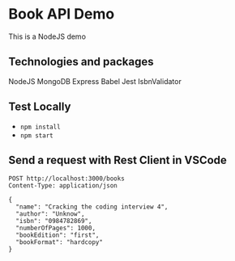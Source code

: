 # Book API Demo
This is a NodeJS demo 

## Technologies and packages
NodeJS
MongoDB
Express
Babel
Jest
IsbnValidator

## Test Locally
- `npm install`
- `npm start`

## Send a request with Rest Client in VSCode
```
POST http://localhost:3000/books
Content-Type: application/json

{
  "name": "Cracking the coding interview 4",
  "author": "Unknow",
  "isbn": "0984782869",
  "numberOfPages": 1000,
  "bookEdition": "first",
  "bookFormat": "hardcopy"
}
```